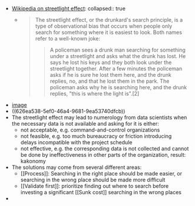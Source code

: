 - [Wikipedia on streetlight effect](https://en.wikipedia.org/wiki/Streetlight_effect):
  collapsed:: true
	- > The streetlight effect, or the drunkard's search principle, is a type of observational bias that occurs when people only search for something where it is easiest to look. Both names refer to a well-known joke:
	  > > A policeman sees a drunk man searching for something under a streetlight and asks what the drunk has lost. He says he lost his keys and they both look under the streetlight together. After a few minutes the policeman asks if he is sure he lost them here, and the drunk replies, no, and that he lost them in the park. The policeman asks why he is searching here, and the drunk replies, "this is where the light is".[2]
- [image](https://sketchplanations.com/looking-under-the-lamppost)
- ((626ea538-5ef0-46a4-9681-9ea53740dfcb))
- The streetlight effect may lead to numerology from data scientists when the necessary data is not available and asking for it is either:
  * not acceptable, e.g. command-and-control organizations
  * not feasible, e.g. too much bureaucracy or friction introducing delays incompatible with the project schedule
  * not effective, e.g. the corresponding data is not collected and cannot be done by ineffectiveness in other parts of the organization, result: kakonomy
- The solutions may come from several different areas:
	- [[Process]]: Searching in the right place should be made easier, or searching in the wrong place should be made more difficult
	- [[Validate first]]: prioritize finding out where to search before investing a significant [[Sunk cost]] searching in the wrong places
-